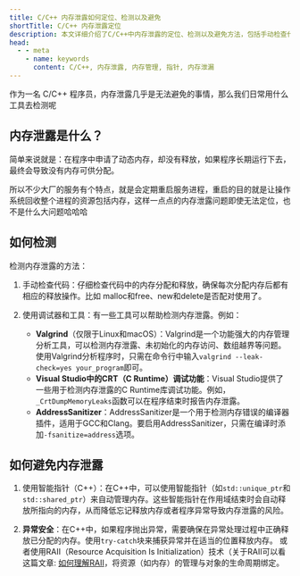 ```yaml
---
title: C/C++ 内存泄露如何定位、检测以及避免
shortTitle: C/C++ 内存泄露定位
description: 本文详细介绍了C/C++中内存泄露的定位、检测以及避免方法，包括手动检查代码、使用调试器和工具、使用智能指针等方面的分析。
head:
  - - meta
    - name: keywords
      content: C/C++, 内存泄露, 内存管理, 指针, 内存泄漏
---
```


作为一名 C/C++ 程序员，内存泄露几乎是无法避免的事情，那么我们日常用什么工具去检测呢

## 内存泄露是什么？

简单来说就是：在程序中申请了动态内存，却没有释放，如果程序长期运行下去，最终会导致没有内存可供分配。

所以不少大厂的服务有个特点，就是会定期重启服务进程，重启的目的就是让操作系统回收整个进程的资源包括内存，这样一点点的内存泄露问题即使无法定位，也不是什么大问题哈哈哈

## 如何检测

检测内存泄露的方法：

1. 手动检查代码：仔细检查代码中的内存分配和释放，确保每次分配内存后都有相应的释放操作。比如 malloc和free、new和delete是否配对使用了。

2. 使用调试器和工具：有一些工具可以帮助检测内存泄露。例如：
   - **Valgrind**（仅限于Linux和macOS）：Valgrind是一个功能强大的内存管理分析工具，可以检测内存泄露、未初始化的内存访问、数组越界等问题。使用Valgrind分析程序时，只需在命令行中输入`valgrind --leak-check=yes your_program`即可。
   - **Visual Studio中的CRT（C Runtime）调试功能**：Visual Studio提供了一些用于检测内存泄露的C Runtime库调试功能。例如，`_CrtDumpMemoryLeaks`函数可以在程序结束时报告内存泄露。
   - **AddressSanitizer**：AddressSanitizer是一个用于检测内存错误的编译器插件，适用于GCC和Clang。要启用AddressSanitizer，只需在编译时添加`-fsanitize=address`选项。

## 如何避免内存泄露

1. 使用智能指针（C++）：在C++中，可以使用智能指针（如`std::unique_ptr`和`std::shared_ptr`）来自动管理内存。这些智能指针在作用域结束时会自动释放所指向的内存，从而降低忘记释放内存或者程序异常导致内存泄露的风险。

2. **异常安全**：在C++中，如果程序抛出异常，需要确保在异常处理过程中正确释放已分配的内存。使用`try-catch`块来捕获异常并在适当的位置释放内存。
或者使用RAII（Resource Acquisition Is Initialization）技术（关于RAII可以看这篇文章: [如何理解RAII](https://csguide.cn/cpp/memory/raii_in_cpp.html)，将资源（如内存）的管理与对象的生命周期绑定。


